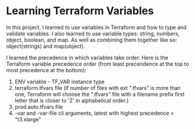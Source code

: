 # Learning Terraform Variables

In this project, I learned to use variables in Terraform and how to type and validate variables. I also learned to use variable types: string, numbers, object, boolean, and map. As well as combining them together like so: object(strings) and map(object).

I learned the precedence in which variables take order. Here is the Terraform variable precedence order (from least precendence at the top to most precedence at the bottom):

1. ENV variable - TF_VAR instance type
2. terraform.tfvars file (if number of files with ext ".tfvars" is more than one, Terraform will choose the ".tfvars" file with a filename prefix first letter that is closer to 'Z' in alphabetical order.)
3. prod.auto.tfvars file
4. -var and -var-file cli arguments, latest with highest precedence = "t3.xlarge"